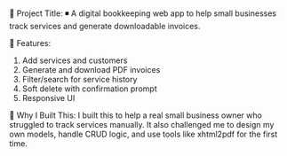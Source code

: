 🧾 Project Title:
◾ A digital bookkeeping web app to help small businesses track services and generate downloadable invoices.

🚀 Features:
1. Add services and customers
2. Generate and download PDF invoices
3. Filter/search for service history
4. Soft delete with confirmation prompt
5. Responsive UI

🎯 Why I Built This:
I built this to help a real small business owner who struggled to track services manually. It also challenged me to design my own models, handle CRUD logic, and use tools like xhtml2pdf for the first time.
